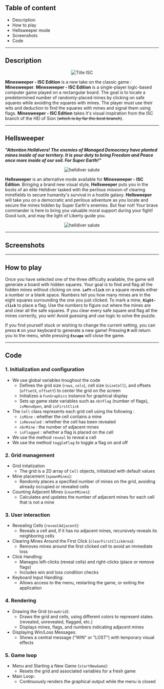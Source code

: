 ## Table of content
* Description
* How to play
* Hellsweeper mode
* Screenshots
* Code

---

## Description
<p align="center">
  <img src="https://files.catbox.moe/im4hbd.png" alt="Title ISC" style="max-width:100%;">
</p>

**Minesweeper - ISC Edition** is a new take on the classic game : **Minesweeper**. **Minesweeper - ISC Edition** is a single-player logic-based computer game played on a rectangular board. The goal is to locate a predetermined number of randomly-placed mines by clicking on safe squares while avoiding the squares with mines. The player must use their wits and deduction to find the squares with mines and signal them using flags. **Minesweeper - ISC Edition** takes it's visual inspiration from the ISC branch of the HEI of Sion (~~which is by far the best branch~~).

---

## Hellsweeper
***"Attention Helldivers! The enemies of Managed Democracy have planted mines inside of our territory. It is your duty to bring Freedom and Peace once more inside of our soil. For Super Earth!"***

<p align="center">
<img src="https://github.com/user-attachments/assets/603ff396-9b47-43c6-a7a2-2ca1f7697ff6" alt="helldiver salute" />
</p>

**Hellsweeper** is an alternative mode available for **Minesweeper - ISC Edition**. Bringing a brand new visual style, **Hellsweeper** puts you in the boots of an elite Helldiver tasked with the perilous mission of clearing minefields to secure humanity's survival in a hostile galaxy. **Hellsweeper** will take you on a democratic and perilous adventure as you locate and secure the mines hidden by Super Earth's enemies. But fear not! Your brave commander is here to bring you valuable moral support during your fight! Good luck, and may the light of Liberty guide you.

<p align="center">
<img src="https://github.com/user-attachments/assets/fbbfe9d9-e442-4016-86cf-23c974b719a1" alt="helldiver salute" />
</p>

---

## Screenshots

---

## How to play

Once you have selected one of the three difficulty available, the game will generate a board with hidden squares. Your goal is to find and flag all the hidden mines without clicking on one. **`Left-click`** on a square reveals either a number or a blank space. Numbers tell you how many mines are in the eight squares surrounding the one you just clicked. To mark a mine, **`Right-click`** to place a flag. Use the numbers to figure out where the mines are and clear all the safe squares. If you clear every safe square and flag all the mines correctly, you win! Avoid guessing and use logic to solve the puzzle.

If you find yourself stuck or wishing to change the current setting, you can press **`R`** on your keyboard to generate a new game! Pressing **`M`** will return you to the menu, while pressing **`Escape`** will close the game.

---

## Code

### 1. Initialization and configuration

* We use global variables troughout the code
  * Defines the grid size (`rows`, `cols`), cell size (`sizeCell`), and offsets (`offsetX`, `offsetY`) to center the grid on the screen
  * Initializes a `FunGraphics` instance for graphical display
  * Sets up game state variables such as `nbrFlag` (number of flags), `isMenuOpen`, and `isFirstClick`
* The `Cell` class represents each grid cell using the following :
  * `isMine` : whether the cell contains a mine
  * `isRevealed` : whether the cell has been revealed
  * `nbrMine` : the number of adjacent mines
  * `isFlagged` : whether a flag is placed on the cell
* We use the method `reveal` to reveal a cell
* We use the method `toggleFlag` to toggle a flag on and off

### 2. Grid management

* Grid initalization
  * The grid is a 2D array of `Cell` objects, initialized with default values
* Mine placement (`spawnMines`):
  * Randomly places a specified number of mines on the grid, avoiding already occupied or revealed cells
* Counting Adjacent Mines (`countMines`):
  * Calculates and updates the number of adjacent mines for each cell that is not a mine

### 3. User interaction

* Revealing Cells (`revealAdjacent`):
  * Reveals a cell and, if it has no adjacent mines, recursively reveals its neighboring cells
* Clearing Mines Around the First Click (`clearFirstClickArea`):
  * Removes mines around the first clicked cell to avoid an immediate loss
* Click Handling:
  * Manages left-clicks (reveal cells) and right-clicks (place or remove flags)
  * Includes win and loss condition checks
* Keyboard Input Handling:
  * Allows access to the menu, restarting the game, or exiting the application

### 4. Rendering

* Drawing the Grid (`drawGrid`):
  * Draws the grid and cells, using different colors to represent states (revealed, unrevealed, flagged, etc.)
  * Displays mines, flags, and numbers indicating adjacent mines
* Displaying Win/Loss Messages:
  * Shows a central message ("WIN" or "LOST") with temporary visual effects

### 5. Game loop

* Menu and Starting a New Game (`startNewGame`):
  * Resets the grid and associated variables for a fresh game
* Main Loop:
  * Continuously renders the graphical output while the menu is closed
